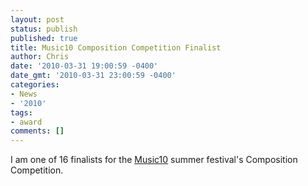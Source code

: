 ```yaml
---
layout: post
status: publish
published: true
title: Music10 Composition Competition Finalist
author: Chris
date: '2010-03-31 19:00:59 -0400'
date_gmt: '2010-03-31 23:00:59 -0400'
categories:
- News
- '2010'
tags:
- award
comments: []
---
```

I am one of 16 finalists for the <a href="http://www.ccm.uc.edu/musicx/index.html">Music10</a> summer festival's Composition Competition.
